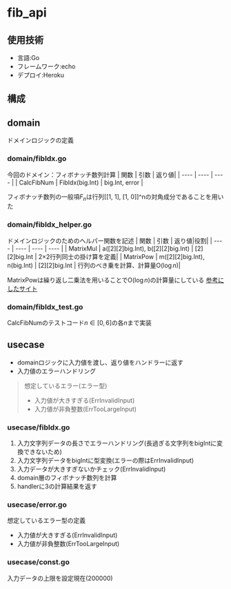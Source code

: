<script type="text/javascript" async src="https://cdnjs.cloudflare.com/ajax/libs/mathjax/3.2.2/es5/tex-mml-chtml.min.js">
</script>
<script type="text/x-mathjax-config">
 MathJax.Hub.Config({
 tex2jax: {
 inlineMath: [['$', '$'] ],
 displayMath: [ ['$$','$$'], ["\\[","\\]"] ]
 }
 });
</script>
# fib_api

## 使用技術
- 言語:Go
- フレームワーク:echo
- デプロイ:Heroku

## 構成


## domain
ドメインロジックの定義
### domain/fibIdx.go
今回のドメイン：フィボナッチ数列計算
| 関数 | 引数 | 返り値|
| ---- | ---- |  ---- |
| CalcFibNum | FibIdx(big.Int) | big.Int, error |

フィボナッチ数列の一般項$F_n$は行列[[1, 1], [1, 0]]^nの対角成分であることを用いた

### domain/fibIdx_helper.go
ドメインロジックのためのヘルパー関数を記述
| 関数 | 引数 | 返り値|役割|
| ---- | ---- |  ---- | ---- |
| MatrixMul | a([2][2]big.Int), b([2][2]big.Int) | [2][2]big.Int | 2×2行列同士の掛け算を定義|
| MatrixPow | m([2][2]big.Int), n(big.Int) | [2][2]big.Int | 行列のべき乗を計算、計算量O($\log n$)|

MatrixPowは繰り返し二乗法を用いることでO($\log n$)の計算量にしている
[参考にしたサイト](https://qiita.com/ophhdn/items/e6451ec5983939ecbc5b)

### domain/fibIdx_test.go
CalcFibNumのテストコード$n\in [0, 6]$の各$n$まで実装


## usecase
- domainロジックに入力値を渡し、返り値をハンドラーに返す
- 入力値のエラーハンドリング
  
> 想定しているエラー(エラー型)
> - 入力値が大きすぎる(ErrInvalidInput)
> - 入力値が非負整数(ErrTooLargeInput)

### usecase/fibIdx.go
1. 入力文字列データの長さでエラーハンドリング(長過ぎる文字列をbigIntに変換できないため)
2. 入力文字列データをbigIntに型変換(エラーの際はErrInvalidInput)
3. 入力データが大きすぎないかチェック(ErrInvalidInput)
4. domain層のフィボナッチ数列を計算
5. handlerに3の計算結果を返す

### usecase/error.go
想定しているエラー型の定義
- 入力値が大きすぎる(ErrInvalidInput)
- 入力値が非負整数(ErrTooLargeInput)

### usecase/const.go
入力データの上限を設定現在(200000)

